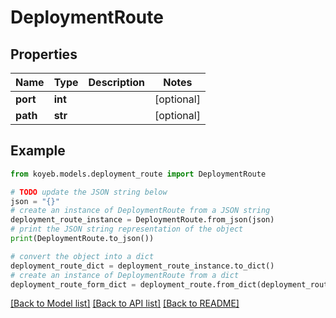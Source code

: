 # DeploymentRoute


## Properties

Name | Type | Description | Notes
------------ | ------------- | ------------- | -------------
**port** | **int** |  | [optional] 
**path** | **str** |  | [optional] 

## Example

```python
from koyeb.models.deployment_route import DeploymentRoute

# TODO update the JSON string below
json = "{}"
# create an instance of DeploymentRoute from a JSON string
deployment_route_instance = DeploymentRoute.from_json(json)
# print the JSON string representation of the object
print(DeploymentRoute.to_json())

# convert the object into a dict
deployment_route_dict = deployment_route_instance.to_dict()
# create an instance of DeploymentRoute from a dict
deployment_route_form_dict = deployment_route.from_dict(deployment_route_dict)
```
[[Back to Model list]](../README.md#documentation-for-models) [[Back to API list]](../README.md#documentation-for-api-endpoints) [[Back to README]](../README.md)


